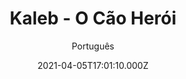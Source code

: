 ---
id: '937ecb43-b5c8-43ec-80ba-7e6790d9ddf2'
type: 'movie' # Filme, Série, Anime
title: "Kaleb - O Cão Herói"
synopsis: ["Kaleb, um pastor alemão, é separado de sua família judia durante o regime nazista. Ele é adotado por um soldado do serviço secreto e é treinado para fazer guarda nos campos de concentração. Em um desses campos ele reencontra seu antigo dono, agora prisioneiro. Juntos, eles tentam escapar e finalmente alcançar a liberdade.",
]
originalTitle: "Shepherd: The Hero Dog"
date: '2021-04-05T17:01:10.000Z'
update: '2021-04-05T17:01:10.000Z'
releaseDate: '2020-02-22T03:00:00.000Z'
imdb:
  rating: '4.8' # 8.5
  id: '' # tt0470752
duration: '1h 33 Min'
trailer:
  urls: [
    'hAQMUGDZCg4',
  ]
tags: ['1080p']
genre: [] #
quality: 'WEB-DL' # BluRay, WEB-DL, HDTV, WEB-DL4K, WEB-DLe
format: 'Mkv' # MKV, MP4, TS
audio: 'Português, Inglês' # Dublado, Legendado, Dual Audio, Dub & Leg
subtitle: 'Português' # Português, inglês,
size: '3.89 GB' # 4.8 GB
audioQuality: 10
videoQuality: 10
directors: []
#  - name: 'Lana Wachowski'
#    image: ''
#  - name: 'Lilly Wachowski'
#    image: ''
cast: []
#  - name: 'Keanu Reeves'
#    image: ''
#    characterName: 'Neo'
writers: []
#  - name: ''
#    image: ''
maturityRating:
  age: '' # L , 10, 12, 14, 16, 18
  topics: [''] # Violence, Illegal drugs, Inappropriate Language, Legal Drugs, Sexual Content, Extreme Violence
###########################################
download:
  
  - url: 'magnet:?xt=urn:btih:4f6b87c2f64bd83e65c758235a97ed4223a11a67&dn=LAPUMiA.Org%20-%20Kaleb.O.Cao.Heroi.2019.PROPER.1080p.WEB-DL.DD5.1.H264.DUAL-TDF&tr=udp%3a%2f%2ftracker.opentrackr.org%3a1337%2fannounce&tr=udp%3a%2f%2ftracker.openbittorrent.com%3a80%2fannounce&tr=udp%3a%2f%2ftracker.trackerfix.com%3a80%2fannounce&tr=udp%3a%2f%2ftracker.coppersurfer.tk%3a6969%2fannounce&tr=udp%3a%2f%2ftracker.leechers-paradise.org%3a6969%2fannounce&tr=udp%3a%2f%2feddie4.nl%3a6969%2fannounce&tr=udp%3a%2f%2fp4p.arenabg.com%3a1337%2fannounce&tr=udp%3a%2f%2fexplodie.org%3a6969%2fannounce&tr=udp%3a%2f%2fzer0day.ch%3a1337%2fannounce'
    resolution: '1080p' # 720p, 1080p, 4K,
    audio: 'Dual Áudio' # Dublado, Legendado, Dual Audio
    size: '' # 4.8 GB
    quality: '' # BluRay, WEB-DL
    format: '' # MKV
images:
  cover: '/assets/movies/kaleb-o-cao-heroi.jpg'
  background: '/assets/movies/'
---